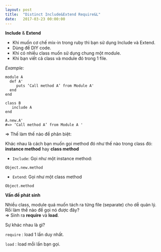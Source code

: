 ```yaml
---
layout: post
title:  "Distinct Include&Extend Require&L"
date:   2017-03-23 00:00:00
---
```

**Include** & **Extend**  
- Khi muốn cơ chế mix-in trong ruby thì bạn sử dụng Include và Extend.
- Dùng để DIY code.
- Khi có nhiều class muốn sử dụng chung một module.
- Khi bạn viết cả class và module đó trong 1 file.

*Example:* 
```
module A
  def A'
     puts ‘Call method A’ from Module A'
  end
end

class B
   include A
end

A.new.A'
#=> ‘Call method A’ from Module A '
```

=> Thế làm thế nào để phân biệt:

Khác nhau là cách bạn muốn gọi method đó như thế nào trong class đó:
**instance method** hay **class method**
- `Include`: Gọi như một instance method: 
```
Object.new.method
```
- `Extend`: Gọi như một class method 
```
Object.method
```

**Vấn đề phát sinh**  

Nhiều class, module quá muốn tách ra từng file (separate) cho dễ quản lý. Rồi làm thế nào để gọi nó được đây?  
=> Sinh ra **require** và **load**.

Sự khác nhau là gì? 

`require` : load 1 lần duy nhất.

`load` : load mỗi lần bạn gọi.
